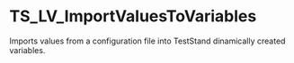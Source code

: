 # TS_LV_ImportValuesToVariables
Imports values from a configuration file into TestStand dinamically created variables.
